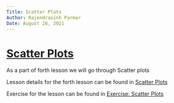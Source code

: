 ```yaml
---
Title: Scatter Plots
Author: Rajendrasinh Parmar
Date: August 28, 2021
---
```


# [Scatter Plots](./scatter-plots.ipynb)

As a part of forth lesson we will go through Scatter plots

Lesson details for the forth lesson can be found in [Scatter Plots](./scatter-plots.ipynb)

Exercise for the lesson can be found in [Exercise: Scatter Plots](./exercise-scatter-plots.ipynb)